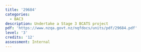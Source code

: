 ```yaml
---
title: '29684'
categories:
  - BAC3
description: Undertake a Stage 3 BCATS project
pdf: 'https://www.nzqa.govt.nz/nqfdocs/units/pdf/29684.pdf'
level: '3'
credits: '12'
assessment: Internal
---
```


